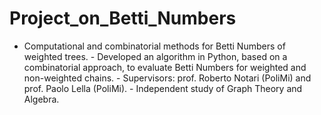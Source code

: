 # Project_on_Betti_Numbers
- Computational and combinatorial methods for Betti Numbers of weighted trees. - Developed an algorithm in Python, based on a combinatorial approach, to evaluate Betti Numbers for weighted and non-weighted chains. - Supervisors: prof. Roberto Notari (PoliMi) and prof. Paolo Lella (PoliMi). - Independent study of Graph Theory and Algebra.
